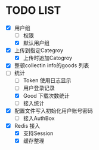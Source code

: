 # TODO LIST

- [x] 用户组
  - [ ] 权限
  - [x] 默认用户组
- [x] 上传到指定Categroy
  - [x] 上传时追加Catogroy
- [x] 整顿collectin info的goods 列表
- [ ] 统计
  - [ ] Token 使用日志显示
  - [ ] 用户登录记录
  - [x] Good 下载次数统计
  - [ ] 接入统计
- [x] 配置文件写入初始化用户账号密码
  - [ ] 接入AuthBox
- [x] Redis 接入
  - [x] 支持Session
  - [x] 缓存整理